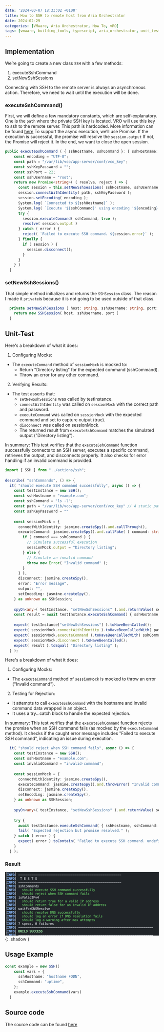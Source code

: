 ```yaml
---
date: '2024-03-07 18:33:02 +0100'
title: How to SSH to remote host from Aria Orchestrator
date: 2024-02-29
categories: [VMware, Aria Orchestrator, How To, vRO]
tags: [vmware, building_tools, typescript, aria_orchestrator, unit_test, jasmine, ssh]
---
```


## Implementation

We’re going to create a new class `SSH` with a few methods:

1. executeSshCommand
2. setNewSshSessions

Connecting with SSH to the remote server is always an asynchronous action. Therefore, we need to wait until the execution will be done.

### executeSshCommand()

First, we will define a few mandatory constants, which are self-explanatory. One is the `path` where the private SSH key is located. VRO will use this key to ssh to the remote server. This path is hardcoded. More information can be found [here](https://docs.vmware.com/en/VMware-Aria-Automation/8.16/Using-Automation-Orchestrator-Plugins/GUID-192A5D75-8FD5-4F2C-ADA2-590D37A413BB.html)
To support the async execution, we’ll use Promise. If the execution is successful, the promise will resolve the `session.output` If not, the Promise will reject it.
In the end, we want to close the open session.

```typescript
public executeSshCommand ( { sshHostname, sshCommand }: { sshHostname: string; sshCommand: string } ): Promise<string> {
    const encoding = "UTF-8";
    const path = "/var/lib/vco/app-server/conf/vco_key";
    const sshKeyPassword = "";
    const sshPort = 22;
    const sshUsername = "root";
    return new Promise<string>( ( resolve, reject ) => {
      const session = this.setNewSshSessions( sshHostname, sshUsername, sshPort )
      session.connectWithIdentity( path, sshKeyPassword );
      session.setEncoding( encoding );
      System.log( `Connected to ${sshHostname}` );
      System.log( `Execute '${sshCommand}' using encoding '${encoding}'` );
      try {
        session.executeCommand( sshCommand, true );
        resolve( session.output )
      } catch ( error ) {
        reject( `Failed to execute SSH command. ${session.error}` );
      } finally {
        if ( session ) {
          session.disconnect();
        }
      }
    } )
  }

```

### setNewSshSessions()

That simple method initializes and returns the `SSHSession` class. The reason I made it `private`is because it is not going to be used outside of that class.

```typescript
  private setNewSshSessions ( host: string, sshUsername: string, port: number ): SSHSession {
    return new SSHSession( host, sshUsername, port )
  }
```

## Unit-Test

Here's a breakdown of what it does:

1. Configuring Mocks:

* The `executeCommand` method of `sessionMock` is mocked to:
  * Return "Directory listing" for the expected command (sshCommand).
  * Throw an error for any other command.

2. Verifying Results:

* The test asserts that:
  * `setNewSshSessions` was called by testInstance.
  * `connectWithIdentity` was called on `sessionMock` with the correct path and password.
  * `executeCommand` was called on `sessionMock` with the expected command and set to capture output (true).
  * `disconnect` was called on sessionMock.
  * The returned result from `executeSshCommand` matches the simulated output ("Directory listing").

In summary:
This test verifies that the `executeSshCommand` function successfully connects to an SSH server, executes a specific command, retrieves the output, and disconnects properly. It also checks for error handling if an invalid command is provided.

```typescript
import { SSH } from "../actions/ssh";

describe( "sshCommands", () => {
  it( "should execute SSH command successfully", async () => {
    const testInstance = new SSH();
    const sshHostname = "example.com";
    const sshCommand = "ls -l";
    const path = "/var/lib/vco/app-server/conf/vco_key" // A static path. Should be always the same
    const sshKeyPassword = ""

    const sessionMock = {
      connectWithIdentity: jasmine.createSpy().and.callThrough(),
      executeCommand: jasmine.createSpy().and.callFake( ( command: string, _: boolean ) => {
        if ( command === sshCommand ) {
          // Simulate successful execution
          sessionMock.output = "Directory listing";
        } else {
          // Simulate an invalid command
          throw new Error( "Invalid command" );
        }
      } ),
      disconnect: jasmine.createSpy(),
      error: "Error message",
      output: "",
      setEncoding: jasmine.createSpy(),
    } as unknown as SSHSession;

    spyOn<any>( testInstance, "setNewSshSessions" ).and.returnValue( sessionMock );
    const result = await testInstance.executeSshCommand( { sshHostname, sshCommand } );

    expect( testInstance["setNewSshSessions"] ).toHaveBeenCalled();
    expect( sessionMock.connectWithIdentity ).toHaveBeenCalledWith( path, sshKeyPassword );
    expect( sessionMock.executeCommand ).toHaveBeenCalledWith( sshCommand, true );
    expect( sessionMock.disconnect ).toHaveBeenCalled();
    expect( result ).toEqual( "Directory listing" );
  } );
```

Here's a breakdown of what it does:

1. Configuring Mocks:

* The `executeCommand` method of `sessionMock` is mocked to throw an error ("Invalid command").

2. Testing for Rejection:

* It attempts to call `executeSshCommand` with the hostname and invalid command data wrapped in an object.
* It uses a try...catch block to handle the expected rejection.

In summary:
This test verifies that the `executeSshCommand` function rejects the promise when an SSH command fails (as mocked by the `executeCommand` method). It checks if the caught error message includes "Failed to execute SSH command", indicating an issue during execution.

```typescript
  it( "should reject when SSH command fails", async () => {
    const testInstance = new SSH();
    const sshHostname = "example.com";
    const invalidCommand = "invalid-command";

    const sessionMock = {
      connectWithIdentity: jasmine.createSpy(),
      executeCommand: jasmine.createSpy().and.throwError( "Invalid command" ),
      disconnect: jasmine.createSpy(),
      setEncoding: jasmine.createSpy(),
    } as unknown as SSHSession;

    spyOn<any>( testInstance, "setNewSshSessions" ).and.returnValue( sessionMock );

    try {
      await testInstance.executeSshCommand( { sshHostname, sshCommand: invalidCommand } );
      fail( "Expected rejection but promise resolved." );
    } catch ( error ) {
      expect( error ).toContain( "Failed to execute SSH command. undefined" );
    }
  } );
```

### Result

![img-description](/assets/img/vro-how-to-ssh/image.png){: .shadow }

## Usage Example

```typescript
const example = new SSH()
    const vars = {
      sshHostname: "hostname FQDN",
      sshCommand: "uptime",
    };
    example.executeSshCommand(vars)
  }
```

## Source code

The source code can be found [here](https://github.com/unbreakabl3/vmware_aria_orchestrator_examples/tree/main/general_examples)
